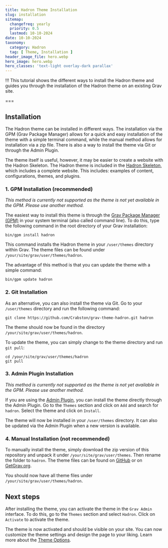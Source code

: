 ```yaml
---
title: Hadron Theme Installation
slug: installation
sitemap:
  changefreq: yearly
  priority: 0.5
  lastmod: 10-10-2024
date: 10-10-2024
taxonomy:
  category: Hadron
  tag: [ Theme, Installation ]
header_image_file: hero.webp
hero_image: hero.webp
hero_classes: 'text-light overlay-dark parallax'
---
```


!!! This tutorial shows the different ways to install the Hadron theme and guides you through the installation of the Hadron theme on an existing Grav site.

===

## Installation
The Hadron theme can be installed in different ways. The installation via the GPM (Grav Package Manager) allows for a quick and easy installation of the theme with a simple terminal command, while the manual method allows for installation via a zip file. There is also a way to install the theme via Git or through the Admin Plugin.

The theme itself is useful, however, it may be easier to create a website with the Hadron Skeleton. The Hadron theme is included in the [Hadron Skeleton](https://github.com/Crabston/grav-skeleton-hadron), which includes a complete website. This includes: examples of content, configurations, themes, and plugins.

### 1. GPM Installation (recommended)
_This method is currently not supported as the theme is not yet available in the GPM. Please use another method._

The easiest way to install this theme is through the [Grav Package Manager (GPM)](http://learn.getgrav.org/advanced/grav-gpm) in your system terminal (also called command line). To do this, type the following command in the root directory of your Grav installation:

```shell
bin/gpm install hadron
```

This command installs the Hadron theme in your `/user/themes` directory within Grav. The theme files can be found under `/your/site/grav/user/themes/hadron`.

The advantage of this method is that you can update the theme with a simple command:

```shell
bin/gpm update hadron
```

### 2. Git Installation
As an alternative, you can also install the theme via Git. Go to your `/user/themes` directory and run the following command:

```shell
git clone https://github.com/Crabston/grav-theme-hadron.git hadron
```

The theme should now be found in the directory `/your/site/grav/user/themes/hadron`.

To update the theme, you can simply change to the theme directory and run `git pull`:

```shell
cd /your/site/grav/user/themes/hadron
git pull
```

### 3. Admin Plugin Installation
_This method is currently not supported as the theme is not yet available in the GPM. Please use another method._

If you are using the [Admin Plugin](https://github.com/getgrav/grav-plugin-admin), you can install the theme directly through the Admin Plugin. Go to the `Themes` section and click on `Add` and search for `hadron`. Select the theme and click on `Install`.

The theme will now be installed in your `/user/themes` directory. It can also be updated via the Admin Plugin when a new version is available.

### 4. Manual Installation (not recommended)
To manually install the theme, simply download the zip version of this repository and unpack it under `/your/site/grav/user/themes`. Then rename the folder to `hadron`. The theme files can be found on [GitHub](https://github.com/Crabston/grav-theme-hadron) or on [GetGrav.org](http://getgrav.org/downloads/themes).

You should now have all theme files under `/your/site/grav/user/themes/hadron`.

## Next steps
After installing the theme, you can activate the theme in the `Grav Admin` interface. To do this, go to the `Themes` section and select `Hadron`. Click on `Activate` to activate the theme.

The theme is now activated and should be visible on your site. You can now customize the theme settings and design the page to your liking. Learn more about the [Theme Options](/hadron/theme/options).

